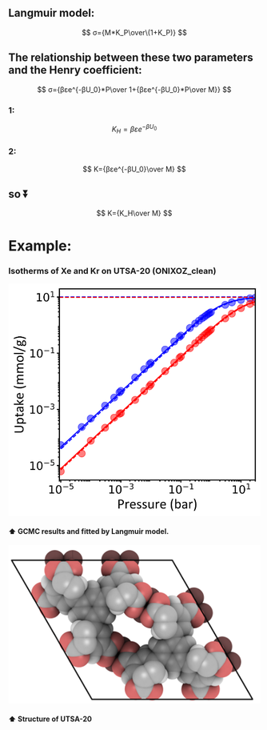 ## Langmuir model: 
$$ σ={M*K_P\over\(1+K_P)} $$              

## The relationship between these two parameters and the Henry coefficient:
$$ σ={βεe^{-βU_0}*P\over 1+{βεe^{-βU_0}*P\over M}} $$ 
### 1:
$$ K_H=βεe^{-βU_0} $$
### 2:
$$ K={βεe^{-βU_0}\over M} $$  
## so :arrow_double_down:
$$ K={K_H\over M} $$                

# Example:
### Isotherms of Xe and Kr on UTSA-20 (ONIXOZ_clean)                                                                                                         
![UTSA-20](/Figures/UTSA-20_iso.png "UTSA-20")
#### :arrow_up: GCMC results and fitted by Langmuir model.                     
![UTSA-20](/Figures/UTSA-20_stru.png "UTSA-20")
#### :arrow_up: Structure of UTSA-20
 
